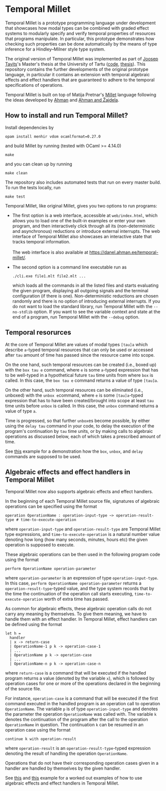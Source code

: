 # Temporal Millet

Temporal Millet is a prototype programming language under development that showcases how modal types can be combined with graded effect systems to modularly specify and verify temporal properties of resources that programs manipulate. In particular, this prototype demonstrates how checking such properties can be done automatically by the means of type inference for a Hindley–Milner style type system.

The original version of Temporal Millet was implemented as part of [Joosep Tavits](https://github.com/joosepgit)'s Master's thesis at the University of Tartu ([code](https://github.com/joosepgit/temporal-millet), [thesis](https://thesis.cs.ut.ee/1c038012-af0d-444a-95dc-7ffc8b3a1f20)). This repository contains the further developments of the original prototype language, in particular it contains an extension with temporal algebraic effects and effect handlers that are guaranteed to adhere to the temporal specifications of operations.

Temporal Millet is built on top of Matija Pretnar's [Millet](https://github.com/matijapretnar/millet) language following the ideas developed by [Ahman](https://doi.org/10.1007/978-3-031-30829-1_1) and [Ahman and Žajdela](https://msfp-workshop.github.io/msfp2024/submissions/ahman+%c5%beajdela.pdf).

## How to install and run Temporal Millet?

Install dependencies by

    opam install menhir vdom ocamlformat=0.27.0

and build Millet by running (tested with OCaml >= 4.14.0)

    make

and you can clean up by running

    make clean

The repository also includes automated tests that run on every master build. To run the tests locally, run

    make test

Temporal Millet, like original Millet, gives you two options to run programs:

- The first option is a web interface, accessible at `web/index.html`, which allows you to load one of the built-in examples or enter your own program, and then interactively click through all its (non-deterministic and asynchronous) reductions or introduce external interrupts. The web interface of Temporal Millet also showcases an interactive state that tracks temporal information.<br/><br/>The web interface is also available at <https://danel.ahman.ee/temporal-millet/>.

- The second option is a command line executable run as

      ./cli.exe file1.mlt file2.mlt ...

  which loads all the commands in all the listed files and starts evaluating the given program, displaying all outgoing signals and the terminal configuration (if there is one). Non-deterministic reductions are chosen randomly and there is no option of introducing external interrupts. If you do not want to load the standard library, run Temporal Millet with the `--no-stdlib` option. If you want to see the variable context and state at the end of a program, run Temporal Millet with the `--debug` option.

## Temporal resorurces

At the core of Temporal Millet are values of modal types `[tau]a` which describe `a`-typed temporal resources that can only be used or accessed after `tau` amount of time has passed since the resource came into scope.

On the one hand, such temporal resources can be created (i.e., boxed up) with the `box tau e` command, where `e` is some `a`-typed expression that has to be well-typed in a hypothetical future `tau` time units from where `box` is called. In this case, the `box tau e` command returns a value of type `[tau]a`.

On the other hand, such temporal resources can be eliminated (i.e., unboxed) with the `unbox e`command, where `e` is some `[tau]a`-typed expression that has to have been created/brought into scope at least `tau` time units before `unbox` is called. In this case, the `unbox` command returns a value of type `a`.

Time is progressed, so that further `unbox`es become possible, by either using the `delay tau` command in your code, to delay the execution of the program's continuation by `tau` time units, or by making calls to algebraic operations as discussed below, each of which takes a prescribed amount of time.

See [this](main/examples/delay.mlt) example for a demonstration how the `box`, `unbox`, and `delay` commands are supposed to be used.

## Algebraic effects and effect handlers in Temporal Millet

Temporal Millet now also supports algebraic effects and effect handlers. 

In the beginning of each Temporal Millet source file, signatures of algebraic operations can be specified using the format
```
operation OperationName : operation-input-type ~> operation-result-type # time-to-execute-operation
```
where `operation-input-type` and `operation-result-type` are Temporal Millet type expressions, and `time-to-execute-operation` is a natural number value denoting how long (how many seconds, minutes, hours etc) the given operation is supposed to execute.

These algebraic operations can be then used in the following program code using the format
```
perform OperationName operation-parameter
```
where `operation-parameter` is an expression of type `operation-input-type`. In this case, `perform OperationName operation-parameter` returns a `operation-result-type`-typed value, and the type system records that by the time the continuation of the operation call starts executing, `time-to-execute-operation` worth of extra time has passed.

As common for algebraic effects, these algebraic operation calls do not carry any meaning by themselves. To give them meaning, we have to handle them with an effect handler. In Temporal Millet, effect handlers can be defined using the format
```
let h = 
  handler
  | x -> return-case
  | OperationName-1 p k -> operation-case-1
  | ...
  | OperationName p k -> operation-case
  | ...
  | OperationName-n p k -> operation-case-n
```
where `return-case` is a command that will be executed if the handled program returns a value (denoted by the variable `x`), which is followed by
operation cases for one or more of the operations declared in the beginning of the source file. 

For instance, `operation-case` is a command that will be executed if the first command executed in the handled program is an operation call to operation 
`OperationName`. The variable `p` is of type `operation-input-type` and denotes the parameter the operation `OperationName` was called with. 
The variable `k` denotes the continuation of the program after the call to the operation `OperationName` in question. The continuation `k` can be resumed 
in an operation case using the format
```
continue k with operation-result
```
where `operation-result` is an `operation-result-type`-typed expression denoting the result of handling the operation `OperationName`.

Operations that do not have their corresponding operation cases given in a handler are handled by themselves by the given handler.

See [this](examples/handlers.mlt) and [this](examples/3dprint_handlers.mlt) example for a worked out examples of how to use algebraic effects and effect handlers in Temporal Millet.